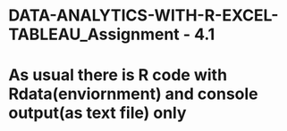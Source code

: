 # DATA-ANALYTICS-WITH-R-EXCEL-TABLEAU_Assignment - 4.1
# As usual there is R code with Rdata(enviornment) and console output(as text file) only
